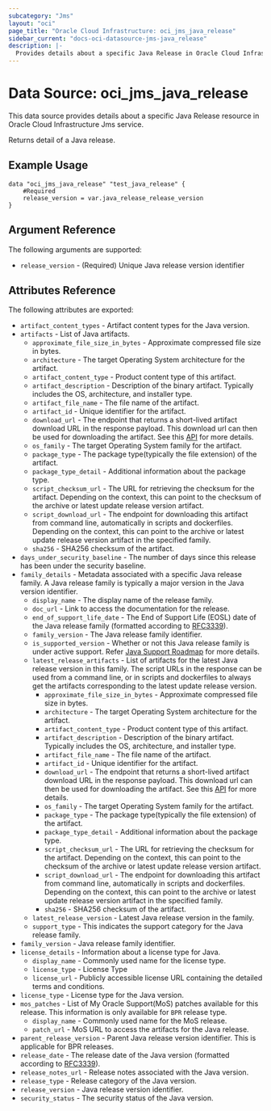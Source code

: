 ```yaml
---
subcategory: "Jms"
layout: "oci"
page_title: "Oracle Cloud Infrastructure: oci_jms_java_release"
sidebar_current: "docs-oci-datasource-jms-java_release"
description: |-
  Provides details about a specific Java Release in Oracle Cloud Infrastructure Jms service
---
```


# Data Source: oci_jms_java_release
This data source provides details about a specific Java Release resource in Oracle Cloud Infrastructure Jms service.

Returns detail of a Java release.

## Example Usage

```hcl
data "oci_jms_java_release" "test_java_release" {
	#Required
	release_version = var.java_release_release_version
}
```

## Argument Reference

The following arguments are supported:

* `release_version` - (Required) Unique Java release version identifier


## Attributes Reference

The following attributes are exported:

* `artifact_content_types` - Artifact content types for the Java version.
* `artifacts` - List of Java artifacts.
	* `approximate_file_size_in_bytes` - Approximate compressed file size in bytes.
	* `architecture` - The target Operating System architecture for the artifact.
	* `artifact_content_type` - Product content type of this artifact.
	* `artifact_description` - Description of the binary artifact. Typically includes the OS, architecture, and installer type.
	* `artifact_file_name` - The file name of the artifact.
	* `artifact_id` - Unique identifier for the artifact.
	* `download_url` - The endpoint that returns a short-lived artifact download URL in the response payload. This download url can then be used for downloading the artifact. See this [API](https://docs.oracle.com/en-us/iaas/api/#/en/jms/20230601/JavaArtifact/GenerateArtifactDownloadUrl) for more details. 
	* `os_family` - The target Operating System family for the artifact.
	* `package_type` - The package type(typically the file extension) of the artifact.
	* `package_type_detail` - Additional information about the package type.
	* `script_checksum_url` - The URL for retrieving the checksum for the artifact. Depending on the context, this can point to the checksum of the archive or latest update release version artifact. 
	* `script_download_url` - The endpoint for downloading this artifact from command line, automatically in scripts and dockerfiles. Depending on the context, this can point to the archive or latest update release version artifact in the specified family. 
	* `sha256` - SHA256 checksum of the artifact.
* `days_under_security_baseline` - The number of days since this release has been under the security baseline.
* `family_details` - Metadata associated with a specific Java release family. A Java release family is typically a major version in the Java version identifier. 
	* `display_name` - The display name of the release family.
	* `doc_url` - Link to access the documentation for the release.
	* `end_of_support_life_date` - The End of Support Life (EOSL) date of the Java release family (formatted according to [RFC3339](https://datatracker.ietf.org/doc/html/rfc3339)). 
	* `family_version` - The Java release family identifier.
	* `is_supported_version` - Whether or not this Java release family is under active support. Refer [Java Support Roadmap](https://www.oracle.com/java/technologies/java-se-support-roadmap.html) for more details. 
	* `latest_release_artifacts` - List of artifacts for the latest Java release version in this family. The script URLs in the response can be used from a command line, or in scripts and dockerfiles to always get the artifacts corresponding to the latest update release version. 
		* `approximate_file_size_in_bytes` - Approximate compressed file size in bytes.
		* `architecture` - The target Operating System architecture for the artifact.
		* `artifact_content_type` - Product content type of this artifact.
		* `artifact_description` - Description of the binary artifact. Typically includes the OS, architecture, and installer type.
		* `artifact_file_name` - The file name of the artifact.
		* `artifact_id` - Unique identifier for the artifact.
		* `download_url` - The endpoint that returns a short-lived artifact download URL in the response payload. This download url can then be used for downloading the artifact. See this [API](https://docs.oracle.com/en-us/iaas/api/#/en/jms/20230601/JavaArtifact/GenerateArtifactDownloadUrl) for more details. 
		* `os_family` - The target Operating System family for the artifact.
		* `package_type` - The package type(typically the file extension) of the artifact.
		* `package_type_detail` - Additional information about the package type.
		* `script_checksum_url` - The URL for retrieving the checksum for the artifact. Depending on the context, this can point to the checksum of the archive or latest update release version artifact. 
		* `script_download_url` - The endpoint for downloading this artifact from command line, automatically in scripts and dockerfiles. Depending on the context, this can point to the archive or latest update release version artifact in the specified family. 
		* `sha256` - SHA256 checksum of the artifact.
	* `latest_release_version` - Latest Java release version in the family.
	* `support_type` - This indicates the support category for the Java release family.
* `family_version` - Java release family identifier.
* `license_details` - Information about a license type for Java.
	* `display_name` - Commonly used name for the license type.
	* `license_type` - License Type
	* `license_url` - Publicly accessible license URL containing the detailed terms and conditions.
* `license_type` - License type for the Java version.
* `mos_patches` - List of My Oracle Support(MoS) patches available for this release. This information is only available for `BPR` release type. 
	* `display_name` - Commonly used name for the MoS release.
	* `patch_url` - MoS URL to access the artifacts for the Java release.
* `parent_release_version` - Parent Java release version identifier. This is applicable for BPR releases.
* `release_date` - The release date of the Java version (formatted according to [RFC3339](https://datatracker.ietf.org/doc/html/rfc3339)).
* `release_notes_url` - Release notes associated with the Java version.
* `release_type` - Release category of the Java version.
* `release_version` - Java release version identifier.
* `security_status` - The security status of the Java version.

